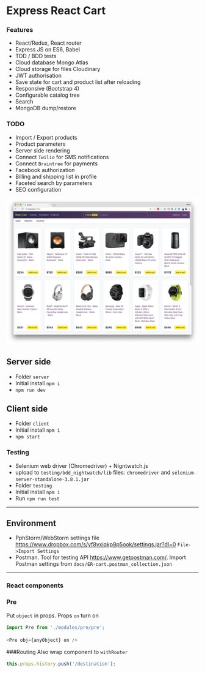 # Express React Cart

### Features
* React/Redux, React router
* Express JS on ES6, Babel
* TDD / BDD tests
* Cloud database Mongo Atlas
* Cloud storage for files Cloudinary 
* JWT authorisation
* Save state for cart and product list after reloading
* Responsive (Bootstrap 4)
* Configurable catalog tree
* Search
* MongoDB dump/restore

### TODO
* Import / Export products
* Product parameters 
* Server side rendering
* Connect `Twilio` for SMS notifications
* Connect `Braintree` for payments 
* Facebook authorization
* Billing and shipping list in profile
* Faceted search by parameters 
* SEO configuration

![Express React Cart](docs/img/front-page.png?raw=true)

## Server side
* Folder `server`
* Initial install `npm i`
* `npm run dev`

## Client side
* Folder `client`
* Initial install `npm i`
* `npm start`

### Testing
* Selenium web driver (Chromedriver) + Nigntwatch.js
* upload to `testing/bdd_nightwatch/lib` files: `chromedriver` and `selenium-server-standalone-3.8.1.jar` 
* Folder `testing`
* Initial install `npm i`
* Run `npm run test`

---
## Environment
* PphStorm/WebStorm settings file https://www.dropbox.com/s/yf8vxiqkp8p5ook/settings.jar?dl=0 `File->Import Settings`
* Postman. Tool for testing API https://www.getpostman.com/. Import Postman settings from `docs/ER-cart.postman_collection.json`

---

### React components

### Pre

Put `object` in props. Props `on` turn on 
```javascript
import Pre from './modules/pre/pre';

<Pre obj={anyObject} on />
```

###Routing
Also wrap component to `withRouter`

```javascript
this.props.history.push('/destination');

```
